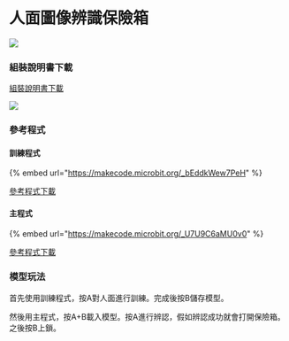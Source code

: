 # 人面圖像辨識保險箱

![](https://kittenbothk.readthedocs.io/en/latest/\_images/extra\_safe\_render.png)

### 組裝說明書下載

[組裝說明書下載](https://drive.google.com/drive/folders/1vPB1nm2KgCbI8fHl\_VWVD3YiAxTgYQWc?usp=sharing)

![](https://kittenbothk.readthedocs.io/en/latest/\_images/extra\_safe\_wire.png)

### 參考程式

#### 訓練程式

{% embed url="https://makecode.microbit.org/_bEddkWew7PeH" %}

[參考程式下載](https://makecode.microbit.org/\_bEddkWew7PeH)

#### 主程式

{% embed url="https://makecode.microbit.org/_U7U9C6aMU0v0" %}

[參考程式下載](https://makecode.microbit.org/\_U7U9C6aMU0v0)

### 模型玩法

首先使用訓練程式，按A對人面進行訓練。完成後按B儲存模型。

然後用主程式，按A+B載入模型。按A進行辨認，假如辨認成功就會打開保險箱。之後按B上鎖。
